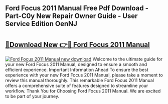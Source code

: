 ## Ford Focus 2011 Manual Free Pdf Download - Part-C0y New Repair Owner Guide - User Service Edition OenNJ

# <h2><a href="http://bc21322.oget.top/?id=Ford+Focus+2011+Manual">🔗Download New 👉🔴 Ford Focus 2011 Manual</a></h2>

[![Ford Focus 2011 Manual new download](https://i.imgur.com/5g1atiW.png)](http://bc21322.oget.top/?id=Ford+Focus+2011+Manual)
Welcome to the ultimate guide for your new Ford Focus 2011 Manual, designed to ensure a smooth and efficient experience. Important Information Ahead To ensure the best experience with your new Ford Focus 2011 Manual, please take a moment to review this manual thoroughly. This remarkable Ford Focus 2011 Manual offers a comprehensive suite of features designed to streamline your workflow. Thank You for Choosing Ford Focus 2011 Manual. We are excited to be part of your journey.

